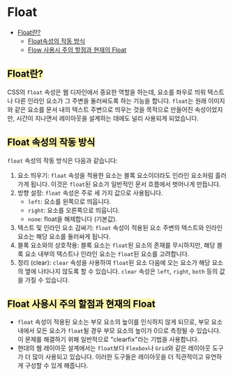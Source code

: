 # Float

- [Float란?](#float)
  - [Float속성의 작동 방식](#howfloat)
  - [Flow 사용시 주의 할점과 현재의 Float](#float2)

## <span style='background-color: #fff5b1; color: black' id='float'>Float란?</span>

CSS의 `float` 속성은 웹 디자인에서 중요한 역할을 하는데, 요소를 좌우로 띄워 텍스트나 다른 인라인 요소가 그 주변을 둘러싸도록 하는 기능을 합니다. `float`는 원래 이미지와 같은 요소를 문서 내의 텍스트 주변으로 띄우는 것을 목적으로 만들어진 속성이었지만, 시간이 지나면서 레이아웃을 설계하는 데에도 널리 사용되게 되었습니다.

## <span style='background-color: #fff5b1; color: black' id='float'>Float 속성의 작동 방식</span>

`float` 속성의 작동 방식은 다음과 같습니다:

1. 요소 띄우기: `float` 속성을 적용한 요소는 블록 요소이더라도 인라인 요소처럼 흘러가게 됩니다. 이것은 `float`된 요소가 일반적인 문서 흐름에서 벗어나게 만듭니다.
2. 방향 설정: `float` 속성은 주로 세 가지 값으로 사용됩니다.
   - `left`: 요소를 왼쪽으로 띄웁니다.
   - `right`: 요소를 오른쪽으로 띄웁니다.
   - `none`: float을 해제합니다 (기본값).
3. 텍스트 및 인라인 요소 감싸기: `float` 속성이 적용된 요소 주변의 텍스트와 인라인 요소는 해당 요소를 둘러싸게 됩니다.
4. 블록 요소와의 상호작용: 블록 요소는 `float`된 요소의 존재를 무시하지만, 해당 블록 요소 내부의 텍스트나 인라인 요소는 `float`된 요소를 고려합니다.
5. 정리 (clear): `clear` 속성을 사용하여 `float`된 요소 다음에 오는 요소가 해당 요소의 옆에 나타나지 않도록 할 수 있습니다. `clear` 속성은 `left`, `right`, `both` 등의 값을 가질 수 있습니다.

## <span style='background-color: #fff5b1; color: black' id='float2'>Float 사용시 주의 할점과 현재의 Float</span>

- `float` 속성이 적용된 요소는 부모 요소의 높이를 인식하지 않게 되므로, 부모 요소 내에서 모든 요소가 `float`될 경우 부모 요소의 높이가 0으로 측정될 수 있습니다. 이 문제를 해결하기 위해 일반적으로 "clearfix"라는 기법을 사용합니다.
- 현대의 웹 레이아웃 설계에서는 `float`보다 `Flexbox`나 `Grid`와 같은 레이아웃 도구가 더 많이 사용되고 있습니다. 이러한 도구들은 레이아웃을 더 직관적이고 유연하게 구성할 수 있게 해줍니다.
